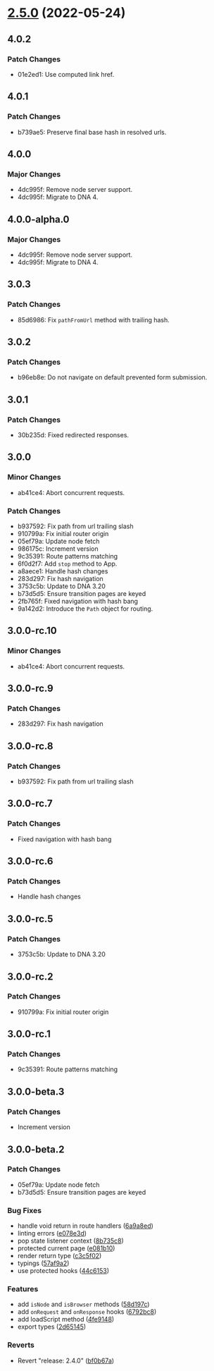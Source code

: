 # [2.5.0](https://github.com/chialab/synapse/compare/v2.4.0...v2.5.0) (2022-05-24)

## 4.0.2

### Patch Changes

- 01e2ed1: Use computed link href.

## 4.0.1

### Patch Changes

- b739ae5: Preserve final base hash in resolved urls.

## 4.0.0

### Major Changes

- 4dc995f: Remove node server support.
- 4dc995f: Migrate to DNA 4.

## 4.0.0-alpha.0

### Major Changes

- 4dc995f: Remove node server support.
- 4dc995f: Migrate to DNA 4.

## 3.0.3

### Patch Changes

- 85d6986: Fix `pathFromUrl` method with trailing hash.

## 3.0.2

### Patch Changes

- b96eb8e: Do not navigate on default prevented form submission.

## 3.0.1

### Patch Changes

- 30b235d: Fixed redirected responses.

## 3.0.0

### Minor Changes

- ab41ce4: Abort concurrent requests.

### Patch Changes

- b937592: Fix path from url trailing slash
- 910799a: Fix initial router origin
- 05ef79a: Update node fetch
- 986175c: Increment version
- 9c35391: Route patterns matching
- 6f0d2f7: Add `stop` method to App.
- a8aece1: Handle hash changes
- 283d297: Fix hash navigation
- 3753c5b: Update to DNA 3.20
- b73d5d5: Ensure transition pages are keyed
- 2fb765f: Fixed navigation with hash bang
- 9a142d2: Introduce the `Path` object for routing.

## 3.0.0-rc.10

### Minor Changes

- ab41ce4: Abort concurrent requests.

## 3.0.0-rc.9

### Patch Changes

- 283d297: Fix hash navigation

## 3.0.0-rc.8

### Patch Changes

- b937592: Fix path from url trailing slash

## 3.0.0-rc.7

### Patch Changes

- Fixed navigation with hash bang

## 3.0.0-rc.6

### Patch Changes

- Handle hash changes

## 3.0.0-rc.5

### Patch Changes

- 3753c5b: Update to DNA 3.20

## 3.0.0-rc.2

### Patch Changes

- 910799a: Fix initial router origin

## 3.0.0-rc.1

### Patch Changes

- 9c35391: Route patterns matching

## 3.0.0-beta.3

### Patch Changes

- Increment version

## 3.0.0-beta.2

### Patch Changes

- 05ef79a: Update node fetch
- b73d5d5: Ensure transition pages are keyed

### Bug Fixes

- handle void return in route handlers ([6a9a8ed](https://github.com/chialab/synapse/commit/6a9a8eddb57ec5ae0b970871e9e20dd5c041a29a))
- linting errors ([e078e3d](https://github.com/chialab/synapse/commit/e078e3dd9199ea134ca06561d188d1d034ce472a))
- pop state listener context ([8b735c8](https://github.com/chialab/synapse/commit/8b735c811b5ecc0d87e8b89705699f9ff2775c71))
- protected current page ([e081b10](https://github.com/chialab/synapse/commit/e081b1080de44e38b7678fe8415a49003e2e7e38))
- render return type ([c3c5f02](https://github.com/chialab/synapse/commit/c3c5f02e210ee82531221f8a977773dbb75c9bd9))
- typings ([57af9a2](https://github.com/chialab/synapse/commit/57af9a245753c677358bbb4d20736844f1d7e763))
- use protected hooks ([44c6153](https://github.com/chialab/synapse/commit/44c61537a5ba055cb9c834001f84637810ba5839))

### Features

- add `isNode` and `isBrowser` methods ([58d197c](https://github.com/chialab/synapse/commit/58d197c8484555e37ab4717afa6965dc355498b5))
- add `onRequest` and `onResponse` hooks ([6792bc8](https://github.com/chialab/synapse/commit/6792bc89f30fd0c333bee94a6c26f348b74647d0))
- add loadScript method ([4fe9148](https://github.com/chialab/synapse/commit/4fe91482a4de41591459b13d421eb816627abe66))
- export types ([2d65145](https://github.com/chialab/synapse/commit/2d65145514ff7539b445c5de1a739a67e423a303))

### Reverts

- Revert "release: 2.4.0" ([bf0b67a](https://github.com/chialab/synapse/commit/bf0b67a1e7940afcfef6f31237c71ebeeb0574ee))
